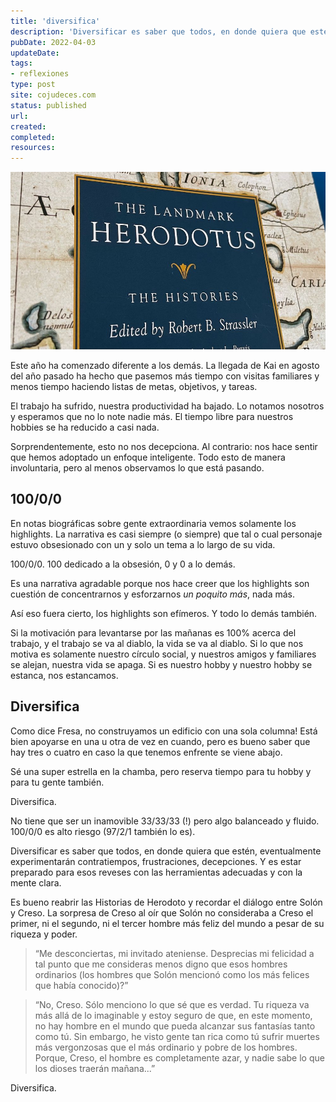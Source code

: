 ```yaml
---
title: 'diversifica'
description: 'Diversificar es saber que todos, en donde quiera que estén, eventualmente experimentarán contratiempos, frustraciones, decepciones. Y es estar preparado para esos reveses con las herramientas adecuadas y con la mente clara.'
pubDate: 2022-04-03
updateDate: 
tags: 
- reflexiones
type: post
site: cojudeces.com
status: published
url: 
created: 
completed: 
resources:
---
```

![](./images/2022/2022-04-Herodotus.jpeg)

Este año ha comenzado diferente a los demás. La llegada de Kai en agosto del año pasado ha hecho que pasemos más tiempo con visitas familiares y menos tiempo haciendo listas de metas, objetivos, y tareas.

El trabajo ha sufrido, nuestra productividad ha bajado. Lo notamos nosotros y esperamos que no lo note nadie más. El tiempo libre para nuestros hobbies se ha reducido a casi nada.

Sorprendentemente, esto no nos decepciona. Al contrario: nos hace sentir que hemos adoptado un enfoque inteligente. Todo esto de manera involuntaria, pero al menos observamos lo que está pasando.

## 100/0/0

En notas biográficas sobre gente extraordinaria vemos solamente los highlights. La narrativa es casi siempre (o siempre) que tal o cual personaje estuvo obsesionado con un y solo un tema a lo largo de su vida.

100/0/0. 100 dedicado a la obsesión, 0 y 0 a lo demás.

Es una narrativa agradable porque nos hace creer que los highlights son cuestión de concentrarnos y esforzarnos _un poquito más_, nada más.

Así eso fuera cierto, los highlights son efímeros. Y todo lo demás también.

Si la motivación para levantarse por las mañanas es 100% acerca del trabajo, y el trabajo se va al diablo, la vida se va al diablo. Si lo que nos motiva es solamente nuestro círculo social, y nuestros amigos y familiares se alejan, nuestra vida se apaga. Si es nuestro hobby y nuestro hobby se estanca, nos estancamos.

## Diversifica

Como dice Fresa, no construyamos un edificio con una sola columna! Está bien apoyarse en una u otra de vez en cuando, pero es bueno saber que hay tres o cuatro en caso la que tenemos enfrente se viene abajo.

Sé una super estrella en la chamba, pero reserva tiempo para tu hobby y para tu gente también.

Diversifica.

No tiene que ser un inamovible 33/33/33 (!) pero algo balanceado y fluido. 100/0/0 es alto riesgo (97/2/1 también lo es).

Diversificar es saber que todos, en donde quiera que estén, eventualmente experimentarán contratiempos, frustraciones, decepciones. Y es estar preparado para esos reveses con las herramientas adecuadas y con la mente clara.

Es bueno reabrir las Historias de Herodoto y recordar el diálogo entre Solón y Creso. La sorpresa de Creso al oír que Solón no consideraba a Creso el primer, ni el segundo, ni el tercer hombre más feliz del mundo a pesar de su riqueza y poder.

> “Me desconciertas, mi invitado ateniense. Desprecias mi felicidad a tal punto que me consideras menos digno que esos hombres ordinarios (los hombres que Solón mencionó como los más felices que había conocido)?”

> “No, Creso. Sólo menciono lo que sé que es verdad. Tu riqueza va más allá de lo imaginable y estoy seguro de que, en este momento, no hay hombre en el mundo que pueda alcanzar sus fantasías tanto como tú. Sin embargo, he visto gente tan rica como tú sufrir muertes más vergonzosas que el más ordinario y pobre de los hombres. Porque, Creso, el hombre es completamente azar, y nadie sabe lo que los dioses traerán mañana...”

Diversifica.